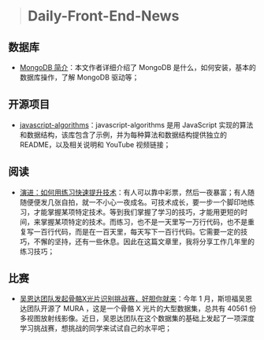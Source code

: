 
> # Daily-Front-End-News

## 数据库

- [MongoDB 简介](https://www.sitepoint.com/an-introduction-to-mongodb/)：本文作者详细介绍了 MongoDB 是什么，如何安装，基本的数据库操作，了解 MongoDB 驱动等；

## 开源项目

- [javascript-algorithms](https://github.com/trekhleb/javascript-algorithms)：javascript-algorithms 是用 JavaScript 实现的算法和数据结构，该库包含了示例，并为每种算法和数据结构提供独立的 README，以及相关说明和 YouTube 视频链接；

## 阅读

- [演进：如何用练习快速提升技术](http://t.cn/R1r7Zdu)：有人可以靠中彩票，然后一夜暴富；有人随随便便发几张自拍，就一不小心一夜成名。可技术成长，要一步一个脚印地练习，才能掌握某项特定技术。等到我们掌握了学习的技巧，才能用更短的时间，来掌握某项特定的技术。而练习，也不是一天里写一万行代码，也不是重复写一百行代码，而是在一百天里，每天写下一百行代码。它需要一定的技巧，不懈的坚持，还有一些休息。因此在这篇文章里，我将分享工作几年里的练习技巧；

## 比赛

- [吴恩达团队发起骨骼X光片识别挑战赛，好胆你就来](http://t.cn/RBLwM60)：今年 1 月，斯坦福吴恩达团队开源了 MURA ，这是一个骨骼 X 光片的大型数据集，总共有 40561 份多视图放射线影像。近日，吴恩达团队在这个数据集的基础上发起了一项深度学习挑战赛，想挑战的同学来试试自己的水平吧；